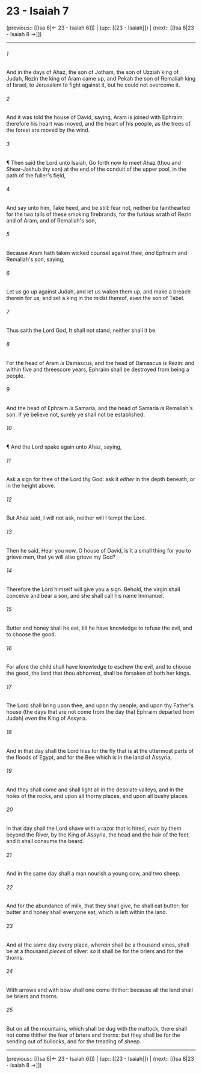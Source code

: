 # 23 - Isaiah 7

(previous:: [[Isa 6|← 23 - Isaiah 6]]) | (up:: [[23 - Isaiah]]) | (next:: [[Isa 8|23 - Isaiah 8 →]])

***


###### 1 
And in the days of Ahaz, the son of Jotham, the son of Uzziah king of Judah, Rezin the king of Aram came up, and Pekah the son of Remaliah king of Israel, to Jerusalem to fight against it, but he could not overcome it. 

###### 2 
And it was told the house of David, saying, Aram is joined with Ephraim: therefore his heart was moved, and the heart of his people, as the trees of the forest are moved by the wind. 

###### 3 
¶ Then said the Lord unto Isaiah, Go forth now to meet Ahaz (thou and Shear-Jashub thy son) at the end of the conduit of the upper pool, in the path of the fuller's field, 

###### 4 
And say unto him, Take heed, and be still: fear not, neither be fainthearted for the two tails of these smoking firebrands, for the furious wrath of Rezin and of Aram, and of Remaliah's son, 

###### 5 
Because Aram hath taken wicked counsel against thee, _and_ Ephraim and Remaliah's son, saying, 

###### 6 
Let us go up against Judah, and let us waken them up, and make a breach therein for us, and set a king in the midst thereof, _even_ the son of Tabel. 

###### 7 
Thus saith the Lord God, It shall not stand, neither shall it be. 

###### 8 
For the head of Aram _is_ Damascus, and the head of Damascus _is_ Rezin: and within five and threescore years, Ephraim shall be destroyed from being a people. 

###### 9 
And the head of Ephraim _is_ Samaria, and the head of Samaria _is_ Remaliah's son. If ye believe not, surely ye shall not be established. 

###### 10 
¶ And the Lord spake again unto Ahaz, saying, 

###### 11 
Ask a sign for thee of the Lord thy God: ask it _either_ in the depth beneath, or in the height above. 

###### 12 
But Ahaz said, I will not ask, neither will I tempt the Lord. 

###### 13 
Then he said, Hear you now, O house of David, is it a small thing for you to grieve men, that ye will also grieve my God? 

###### 14 
Therefore the Lord himself will give you a sign. Behold, the virgin shall conceive and bear a son, and she shall call his name Immanuel. 

###### 15 
Butter and honey shall he eat, till he have knowledge to refuse the evil, and to choose the good. 

###### 16 
For afore the child shall have knowledge to eschew the evil, and to choose the good, the land that thou abhorrest, shall be forsaken of both her kings. 

###### 17 
The Lord shall bring upon thee, and upon thy people, and upon thy Father's house (the days that are not come from the day that Ephraim departed from Judah) _even_ the King of Assyria. 

###### 18 
And in that day shall the Lord hiss for the fly that is at the uttermost parts of the floods of Egypt, and for the Bee which is in the land of Assyria, 

###### 19 
And they shall come and shall light all in the desolate valleys, and in the holes of the rocks, and upon all thorny places, and upon all bushy places. 

###### 20 
In that day shall the Lord shave with a razor that is hired, _even_ by them beyond the River, by the King of Assyria, the head and the hair of the feet, and it shall consume the beard. 

###### 21 
And in the same day shall a man nourish a young cow, and two sheep. 

###### 22 
And for the abundance of milk, that they shall give, he shall eat butter: for butter and honey shall everyone eat, which is left within the land. 

###### 23 
And at the same day every place, wherein shall be a thousand vines, shall be at a thousand _pieces_ of silver: _so_ it shall be for the briers and for the thorns. 

###### 24 
With arrows and with bow shall one come thither: because all the land shall be briers and thorns. 

###### 25 
But on all the mountains, which shall be dug with the mattock, there shall not come thither the fear of briers and thorns: but they shall be for the sending out of bullocks, and for the treading of sheep.

***

(previous:: [[Isa 6|← 23 - Isaiah 6]]) | (up:: [[23 - Isaiah]]) | (next:: [[Isa 8|23 - Isaiah 8 →]])
